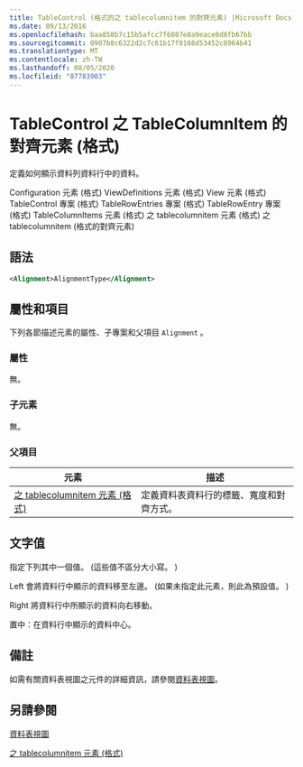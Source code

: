 ```yaml
---
title: TableControl (格式的之 tablecolumnitem 的對齊元素) |Microsoft Docs
ms.date: 09/13/2016
ms.openlocfilehash: baa858b7c15b5afcc7f6087e8a9eace8d8fb67bb
ms.sourcegitcommit: 0907b8c6322d2c7c61b17f8168d53452c8964b41
ms.translationtype: MT
ms.contentlocale: zh-TW
ms.lasthandoff: 08/05/2020
ms.locfileid: "87783903"
---
```

# <a name="alignment-element-for-tablecolumnitem-for-tablecontrol-format"></a>TableControl 之 TableColumnItem 的對齊元素 (格式)

定義如何顯示資料列資料行中的資料。

Configuration 元素 (格式) ViewDefinitions 元素 (格式) View 元素 (格式) TableControl 專案 (格式) TableRowEntries 專案 (格式) TableRowEntry 專案 (格式) TableColumnItems 元素 (格式) 之 tablecolumnitem 元素 (格式) 之 tablecolumnitem (格式的對齊元素) 

## <a name="syntax"></a>語法

```xml
<Alignment>AlignmentType</Alignment>
```

## <a name="attributes-and-elements"></a>屬性和項目

下列各節描述元素的屬性、子專案和父項目 `Alignment` 。

### <a name="attributes"></a>屬性

無。

### <a name="child-elements"></a>子元素

無。

### <a name="parent-elements"></a>父項目

|元素|描述|
|-------------|-----------------|
|[之 tablecolumnitem 元素 (格式) ](./tablecolumnitem-element-for-tablecolumnitems-for-tablecontrol-format.md)|定義資料表資料行的標籤、寬度和對齊方式。|

## <a name="text-value"></a>文字值

指定下列其中一個值。  (這些值不區分大小寫。 ) 

Left 會將資料行中顯示的資料移至左邊。  (如果未指定此元素，則此為預設值。 ) 

Right 將資料行中所顯示的資料向右移動。

置中：在資料行中顯示的資料中心。

## <a name="remarks"></a>備註

如需有關資料表視圖之元件的詳細資訊，請參閱[資料表視圖](./creating-a-table-view.md)。

## <a name="see-also"></a>另請參閱

[資料表視圖](./creating-a-table-view.md)

[之 tablecolumnitem 元素 (格式) ](./tablecolumnitem-element-for-tablecolumnitems-for-tablecontrol-format.md)
